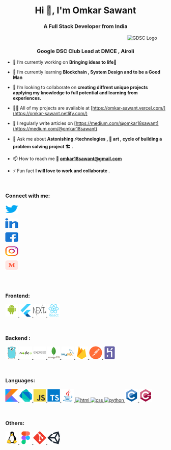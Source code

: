 <h1 align="center">Hi 👋, I'm Omkar Sawant</h1>
<h3 align="center">A Full Stack Developer from India</h3>
<img align="center" style="margin-left:40vw" width="200" height="100" src="https://developers.google.com/static/site-assets/images/home/developers-social-media.png" alt="GDSC Logo"/>
<h3 align="center">Google DSC Club Lead at DMCE , Airoli</h3>

- 🔭 I’m currently working on **Bringing ideas to life🌲**

- 🌱 I’m currently learning **Blockchain , System Design and to be a Good Man**

- 👯 I’m looking to collaborate on **creating diffrent unique projects applying my knowledge to full potential and learning from experiences.**

- 👨‍💻 All of my projects are available at [https://omkar-sawant.vercel.com/](https://omkar-sawant.netlify.com/)

- 📝 I regularly write articles on [https://medium.com/@omkar18sawant](https://medium.com/@omkar18sawant)

- 💬 Ask me about **Astonishing ⚡technologies , 🎨 art , cycle of building a problem solving project 🏗 .**

- 📫 How to reach me **📧 omkar18sawant@gmail.com**

- ⚡ Fun fact **I will love to work and collaborate .**
<br/>

<h3 align="left">Connect with me:</h3>
<p align="left">
<!--  twitter  -->

<a href="https://twitter.com/omkar18sawant" target="blank"><img align="center" src="https://raw.githubusercontent.com/OmkarSsawant/OmkarSsawant/main/assets/social/twitter.svg" alt="omkar18sawant" height="30" width="40" /></a>
<!-- linkedin   -->
<a href="https://linkedin.com/in/omkar-sawant-96b05b17a" target="blank"><img align="center" src="https://raw.githubusercontent.com/OmkarSsawant/OmkarSsawant/main/assets/social/linkedin.svg" alt="omkar sawant" height="30" width="40" /></a>
<!--  fb  -->
<a href="https://fb.com/omkar18sawant" target="blank"><img align="center" src="https://raw.githubusercontent.com/OmkarSsawant/OmkarSsawant/main/assets/social/facebook.svg" alt="omkar sawant" height="30" width="40" /></a>
<!-- instagram -->
  <a href="https://instagram.com/omkar18sawant" target="blank"><img align="center" src="https://raw.githubusercontent.com/OmkarSsawant/OmkarSsawant/main/assets/social/instagram.svg" alt="omkar sawant" height="30" width="40" /></a>
<!-- medium -->
  <a href="https://medium.com/@omkar18sawant" target="blank"><img align="center" src="https://raw.githubusercontent.com/OmkarSsawant/OmkarSsawant/main/assets/social/medium.svg" alt="@omkar18sawant" height="30" width="40" /></a>
</p>
<br/><br/>
<h3 align="left"> Frontend:</h3>
<p align="left"> 
<!-- frontend -->
    <!-- android   -->
  <a href="https://developer.android.com" target="_blank" rel="noreferrer"> <img src="https://raw.githubusercontent.com/OmkarSsawant/OmkarSsawant/main/assets/frontend/android-original-wordmark.svg" alt="android" width="40" height="40"/> </a>
   <!-- flutter   -->
   <a href="https://www.flutter.dev" target="_blank" rel="noreferrer"> <img src="https://raw.githubusercontent.com/OmkarSsawant/OmkarSsawant/main/assets/frontend/flutter.svg" alt="flutter" width="40" height="40"/> </a> 
   <!-- next   -->
    <a href="https://www.nextjs.org" target="_blank" rel="noreferrer"> <img src="https://raw.githubusercontent.com/OmkarSsawant/OmkarSsawant/main/assets/frontend/next.svg" alt="next" width="40" height="40"/> </a> 
   <!-- React   -->
    <a href="https://www.reactjs.org" target="_blank" rel="noreferrer"> <img src="https://raw.githubusercontent.com/OmkarSsawant/OmkarSsawant/main/assets/frontend/react-original-wordmark.svg" alt="react" width="40" height="40"/> </a> 
</p>

<br/>
<h3 align="left">Backend :</h3>
<p align="left"> 
<!-- backend -->
    <!-- go   -->
  <a href="https://golang.org" target="_blank" rel="noreferrer"> <img src="https://raw.githubusercontent.com/OmkarSsawant/OmkarSsawant/main/assets/backend/go.svg" alt="go" width="40" height="40"/> </a>
   <!-- nodejs   -->
   <a href="https://www.nodejs.org" target="_blank" rel="noreferrer"> <img src="https://raw.githubusercontent.com/OmkarSsawant/OmkarSsawant/main/assets/backend/nodejs-original-wordmark.svg" alt="nodejs" width="40" height="40"/> </a> 
   <!-- express   -->
     <a href="https://www.express.org" target="_blank" rel="noreferrer"> <img src="https://raw.githubusercontent.com/OmkarSsawant/OmkarSsawant/main/assets/backend/express-original-wordmark.svg" alt="express" width="40" height="40"/> </a> 
   <!-- mongodb   -->
    <a href="https://www.mongodb.org" target="_blank" rel="noreferrer"> <img src="https://raw.githubusercontent.com/OmkarSsawant/OmkarSsawant/main/assets/backend/mongodb-original-wordmark.svg" alt="mongodb" width="40" height="40"/> </a> 
  <!--  mysql  -->
    <a href="https://www.mysql.org" target="_blank" rel="noreferrer"> <img src="https://raw.githubusercontent.com/OmkarSsawant/OmkarSsawant/main/assets/backend/mysql-original-wordmark.svg" alt="mysql" width="40" height="40"/> </a> 
      <!-- firebase   -->
  <a href="https://firebase.com" target="_blank" rel="noreferrer"> <img src="https://raw.githubusercontent.com/OmkarSsawant/OmkarSsawant/main/assets/backend/firebase.svg" alt="firebase" width="40" height="40"/> </a>
      <!-- postman   -->
  <a href="https://golang.org" target="_blank" rel="noreferrer"> <img src="https://raw.githubusercontent.com/OmkarSsawant/OmkarSsawant/main/assets/backend/postman.svg" alt="postman" width="40" height="40"/> </a>
   <!-- heroku   -->
  <a href="https://heroku.org" target="_blank" rel="noreferrer"> <img src="https://raw.githubusercontent.com/OmkarSsawant/OmkarSsawant/main/assets/backend/heroku.svg" alt="heroku" width="40" height="40"/> </a>
  
</p>


<br/>
<h3 align="left">Languages:</h3>
<p align="left"> 
      <!-- kotlin   -->
  <a href="https://kotlin.org" target="_blank" rel="noreferrer"> <img src="https://raw.githubusercontent.com/OmkarSsawant/OmkarSsawant/main/assets/langs/kotlin.svg" alt="kotlin" width="40" height="40"/> </a>
      <!-- dart   -->
  <a href="https://dart.dev" target="_blank" rel="noreferrer"> <img src="https://raw.githubusercontent.com/OmkarSsawant/OmkarSsawant/main/assets/langs/dart.svg" alt="dart" width="40" height="40"/> </a>
     <!-- js   -->
  <a href="https://js.org" target="_blank" rel="noreferrer"> <img src="https://raw.githubusercontent.com/OmkarSsawant/OmkarSsawant/main/assets/langs/js.svg" alt="js" width="40" height="40"/> </a>
    <!-- typescript   -->
  <a href="https://typescript.org" target="_blank" rel="noreferrer"> <img src="https://raw.githubusercontent.com/OmkarSsawant/OmkarSsawant/main/assets/langs/typescript-original.svg" alt="typescript" width="40" height="40"/> </a>
     <!-- java   -->
  <a href="https://java.org" target="_blank" rel="noreferrer"> <img src="https://raw.githubusercontent.com/OmkarSsawant/OmkarSsawant/main/assets/langs/java.svg" alt="java" width="40" height="40"/> </a>
   <!-- html   -->
  <a href="https://html.org" target="_blank" rel="noreferrer"> <img src="https://raw.githubusercontent.com/OmkarSsawant/OmkarSsawant/main/assets/langs/html.svg" alt="html" width="40" height="40"/> </a>
   <!-- css   -->
  <a href="https://css.org" target="_blank" rel="noreferrer"> <img src="https://raw.githubusercontent.com/OmkarSsawant/OmkarSsawant/main/assets/langs/css.svg" alt="css" width="40" height="40"/> </a>
   <!-- python   -->
  <a href="https://python.org" target="_blank" rel="noreferrer"> <img src="https://raw.githubusercontent.com/OmkarSsawant/OmkarSsawant/main/assets/langs/python.svg" alt="python" width="40" height="40"/> </a>
     <!-- C   -->
  <a href="https://java.org" target="_blank" rel="noreferrer"> <img src="https://raw.githubusercontent.com/OmkarSsawant/OmkarSsawant/main/assets/langs/c-original.svg" alt="java" width="40" height="40"/> </a>
     <!-- C++   -->
  <a href="https://c-plus-plus.org" target="_blank" rel="noreferrer"> <img src="https://raw.githubusercontent.com/OmkarSsawant/OmkarSsawant/main/assets/langs/cplusplus-original.svg" alt="c++" width="40" height="40"/> </a>
</p>
<br/>
<h3 align="left">Others:</h3>
<p align="left"> 
     <!-- Linux  -->
  <a href="https://linux.org" target="_blank" rel="noreferrer"> <img src="https://raw.githubusercontent.com/OmkarSsawant/OmkarSsawant/main/assets/others/linux-original.svg" alt="linux" width="40" height="40"/> </a>
  <!-- Figma  -->
  <a href="https://figma.org" target="_blank" rel="noreferrer"> <img src="https://raw.githubusercontent.com/OmkarSsawant/OmkarSsawant/main/assets/others/figma.svg" alt="figma" width="40" height="40"/> </a>
    <!-- Git  -->
  <a href="https://github.com" target="_blank" rel="noreferrer"> <img src="https://raw.githubusercontent.com/OmkarSsawant/OmkarSsawant/main/assets/others/git.svg" alt="git" width="40" height="40"/> </a>
   <!-- Unity  -->
  <a href="https://unity.com" target="_blank" rel="noreferrer"> <img src="https://raw.githubusercontent.com/OmkarSsawant/OmkarSsawant/main/assets/others/unity.svg" alt="unity" width="40" height="40"/> </a>
  
  </p>

